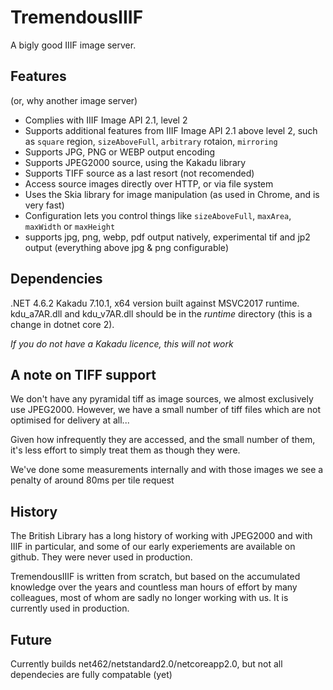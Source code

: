 # TremendousIIIF

A bigly good IIIF image server.

## Features

(or, why another image server)

- Complies with IIIF Image API 2.1, level 2
- Supports additional features from IIIF Image API 2.1 above level 2, such as `square` region, `sizeAboveFull`, `arbitrary` rotaion, `mirroring`
- Supports JPG, PNG or WEBP output encoding
- Supports JPEG2000 source, using the Kakadu library 
- Supports TIFF source as a last resort (not recomended)
- Access source images directly over HTTP, or via file system
- Uses the Skia library for image manipulation (as used in Chrome, and is very fast)
- Configuration lets you control things like `sizeAboveFull`, `maxArea`, `maxWidth` or `maxHeight`
- supports jpg, png, webp, pdf output natively, experimental tif and jp2 output (everything above jpg & png configurable)
## Dependencies

.NET 4.6.2
Kakadu 7.10.1, x64 version built against MSVC2017 runtime. kdu_a7AR.dll and kdu_v7AR.dll should be in the *runtime* directory (this is a change in dotnet core 2).

*If you do not have a Kakadu licence, this will not work*

## A note on TIFF support

We don't have any pyramidal tiff as image sources, we almost exclusively use JPEG2000. However, we have a small number of tiff files which are not optimised for delivery at all...

Given how infrequently they are accessed, and the small number of them, it's less effort to simply treat them as though they were. 

We've done some measurements internally and with those images we see a penalty of around 80ms per tile request


## History

The British Library has a long history of working with JPEG2000 and with IIIF in particular, and some of our early experiements are available on github. They were never used in production.

TremendousIIIF is written from scratch, but based on the accumulated knowledge over the years and countless man hours of effort by many colleagues, most of whom are sadly no longer working with us. It is currently used in production.

## Future

Currently builds net462/netstandard2.0/netcoreapp2.0, but not all dependecies are fully compatable (yet)
